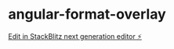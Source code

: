 # angular-format-overlay

[Edit in StackBlitz next generation editor ⚡️](https://stackblitz.com/~/github.com/ysk3a/angular-format-overlay)